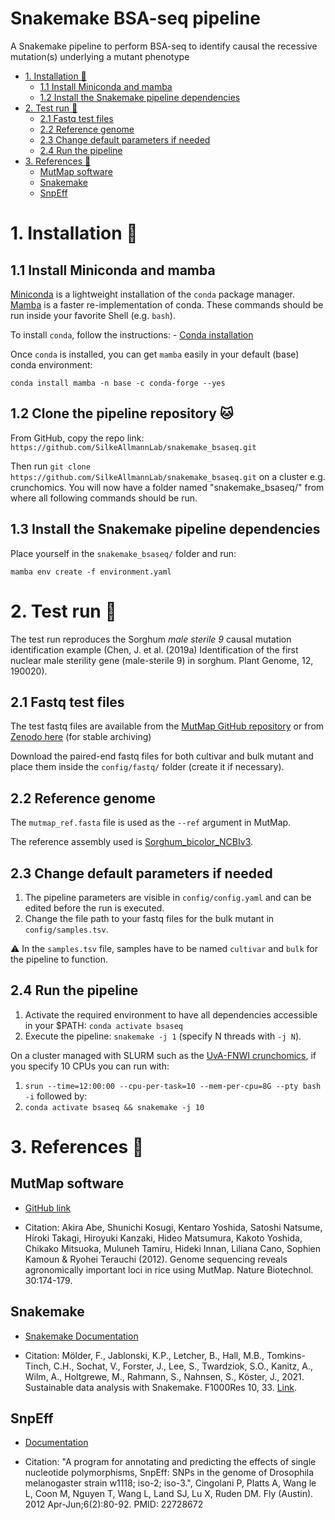 # Snakemake BSA-seq pipeline

A Snakemake pipeline to perform BSA-seq to identify causal the recessive mutation(s) underlying a mutant phenotype

<!-- MarkdownTOC autolink="true" -->

- [1. Installation 🔨](#1-installation-%F0%9F%94%A8)
	- [1.1 Install Miniconda and mamba](#11-install-miniconda-and-mamba)
	- [1.2 Install the Snakemake pipeline dependencies](#12-install-the-snakemake-pipeline-dependencies)
- [2. Test run 🧪](#2-test-run-%F0%9F%A7%AA)
	- [2.1 Fastq test files](#21-fastq-test-files)
	- [2.2 Reference genome](#22-reference-genome)
	- [2.3 Change default parameters if needed](#23-change-default-parameters-if-needed)
	- [2.4 Run the pipeline](#24-run-the-pipeline)
- [3. References 📖](#3-references-%F0%9F%93%96)
	- [MutMap software](#mutmap-software)
	- [Snakemake](#snakemake)
	- [SnpEff](#snpeff)

<!-- /MarkdownTOC -->

# 1. Installation 🔨

## 1.1 Install Miniconda and mamba 

[Miniconda](https://docs.conda.io/en/latest/miniconda.html) is a lightweight installation of the `conda` package manager.  
[Mamba](https://mamba.readthedocs.io/en/latest/index.html) is a faster re-implementation of conda. These commands should be run inside your favorite Shell (e.g. `bash`).

To install `conda`, follow the instructions: - [Conda installation](https://docs.conda.io/projects/conda/en/latest/user-guide/install/)

Once `conda` is installed, you can get `mamba` easily in your default (base) conda environment:  

`conda install mamba -n base -c conda-forge --yes`

## 1.2 Clone the pipeline repository :cat:

From GitHub, copy the repo link: `https://github.com/SilkeAllmannLab/snakemake_bsaseq.git`

Then run `git clone https://github.com/SilkeAllmannLab/snakemake_bsaseq.git` on a cluster e.g. crunchomics. 
You will now have a folder named "snakemake_bsaseq/" from where all following commands should be run.

## 1.3 Install the Snakemake pipeline dependencies

Place yourself in the `snakemake_bsaseq/` folder and run:  

`mamba env create -f environment.yaml `

# 2. Test run 🧪

The test run reproduces the Sorghum _male sterile 9_ causal mutation identification example (Chen, J. et al. (2019a) Identification of the first nuclear male sterility gene (male-sterile 9) in sorghum. Plant Genome, 12, 190020).  

## 2.1 Fastq test files

The test fastq files are available from the [MutMap GitHub repository](https://github.com/YuSugihara/MutMap/tree/master/test) or from [Zenodo here](https://zenodo.org/record/5710370) (for stable archiving)

Download the paired-end fastq files for both cultivar and bulk mutant and place them inside the `config/fastq/` folder (create it if necessary).  

## 2.2 Reference genome 

The `mutmap_ref.fasta` file is used as the `--ref` argument in MutMap. 

The reference assembly used is [Sorghum_bicolor_NCBIv3](https://www.ncbi.nlm.nih.gov/assembly/GCF_000003195.3). 

## 2.3 Change default parameters if needed

1. The pipeline parameters are visible in `config/config.yaml` and can be edited before the run is executed.   
2. Change the file path to your fastq files for the bulk mutant in `config/samples.tsv`.  

:warning: In the `samples.tsv` file, samples have to be named `cultivar` and `bulk` for the pipeline to function. 

## 2.4 Run the pipeline 

1. Activate the required environment to have all dependencies accessible in your $PATH: `conda activate bsaseq`    
2. Execute the pipeline: `snakemake -j 1` (specify N threads with `-j N`).  

On a cluster managed with SLURM such as the [UvA-FNWI crunchomics](https://crunchomics-documentation.readthedocs.io/en/latest/), if you specify 10 CPUs you can run with:  
1. `srun --time=12:00:00 --cpu-per-task=10 --mem-per-cpu=8G --pty bash -i`  followed by:  
2. `conda activate bsaseq && snakemake -j 10`

# 3. References 📖

## MutMap software

* [GitHub link](https://github.com/YuSugihara/MutMap)

* Citation: Akira Abe, Shunichi Kosugi, Kentaro Yoshida, Satoshi Natsume, Hiroki Takagi, Hiroyuki Kanzaki, Hideo Matsumura, Kakoto Yoshida, Chikako Mitsuoka, Muluneh Tamiru, Hideki Innan, Liliana Cano, Sophien Kamoun & Ryohei Terauchi (2012). Genome sequencing reveals agronomically important loci in rice using MutMap. Nature Biotechnol. 30:174-179.

## Snakemake 

* [Snakemake Documentation](https://snakemake.github.io/)

* Citation: Mölder, F., Jablonski, K.P., Letcher, B., Hall, M.B., Tomkins-Tinch, C.H., Sochat, V., Forster, J., Lee, S., Twardziok, S.O., Kanitz, A., Wilm, A., Holtgrewe, M., Rahmann, S., Nahnsen, S., Köster, J., 2021. Sustainable data analysis with Snakemake. F1000Res 10, 33. [Link](https://f1000research.com/articles/10-33/v2). 


## SnpEff

* [Documentation](https://pcingola.github.io/SnpEff/)

* Citation: "A program for annotating and predicting the effects of single nucleotide polymorphisms, SnpEff: SNPs in the genome of Drosophila melanogaster strain w1118; iso-2; iso-3.", Cingolani P, Platts A, Wang le L, Coon M, Nguyen T, Wang L, Land SJ, Lu X, Ruden DM. Fly (Austin). 2012 Apr-Jun;6(2):80-92. PMID: 22728672
